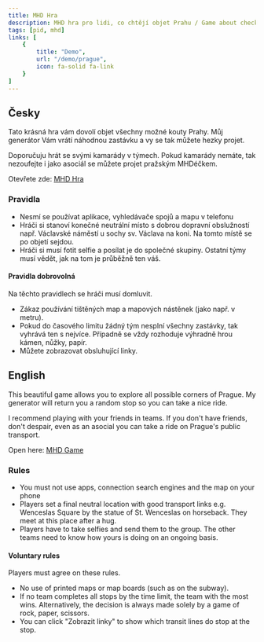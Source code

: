 ```yaml
---
title: MHD Hra
description: MHD hra pro lidi, co chtějí objet Prahu / Game about checking out the best of Prague Integrated Transport or PID
tags: [pid, mhd]
links: [
    {
        title: "Demo",
        url: "/demo/prague",
        icon: fa-solid fa-link
    }
]
---
```

## Česky
Tato krásná hra vám dovolí objet všechny možné kouty Prahy. Můj generátor Vám vrátí náhodnou zastávku a vy se tak můžete hezky projet.

Doporučuju hrát se svými kamarády v týmech. Pokud kamarády nemáte, tak nezoufejte i jako asociál se můžete projet pražským MHDéčkem.

Otevřete zde: [MHD Hra](/demo/prague)

### Pravidla
 - Nesmí se používat aplikace, vyhledávače spojů a mapu v telefonu
 - Hráči si stanoví konečné neutrální místo s dobrou dopravní obslužností např. Václavské náměstí u sochy sv. Václava na koni. Na tomto místě se po objetí sejdou.
 - Hráči si musí fotit selfie a posílat je do společné skupiny. Ostatní týmy musí vědět, jak na tom je průběžně ten váš.

#### Pravidla dobrovolná
Na těchto pravidlech se hráči musí domluvit.
 - Zákaz používání tištěných map a mapových nástěnek (jako např. v metru).
 - Pokud do časového limitu žádný tým nesplní všechny zastávky, tak vyhrává ten s nejvíce. Případně se vždy rozhoduje výhradně hrou kámen, nůžky, papír.
 - Můžete zobrazovat obsluhující linky.

## English
This beautiful game allows you to explore all possible corners of Prague. My generator will return you a random stop so you can take a nice ride.

I recommend playing with your friends in teams. If you don't have friends, don't despair, even as an asocial you can take a ride on Prague's public transport.

Open here: [MHD Game](/demo/prague)

### Rules
 - You must not use apps, connection search engines and the map on your phone
 - Players set a final neutral location with good transport links e.g. Wenceslas Square by the statue of St. Wenceslas on horseback. They meet at this place after a hug.
 - Players have to take selfies and send them to the group. The other teams need to know how yours is doing on an ongoing basis.

#### Voluntary rules 
Players must agree on these rules.
 - No use of printed maps or map boards (such as on the subway).
 - If no team completes all stops by the time limit, the team with the most wins. Alternatively, the decision is always made solely by a game of rock, paper, scissors.
 - You can click "Zobrazit linky" to show which transit lines do stop at the stop.